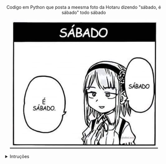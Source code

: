 <p align="center">
Codigo em Python que posta a meesma foto da Hotaru dizendo "sábado, é sábado" todo sábado
</p>


<p align="center">
  <img src="./image/sabado.jpg" alt="Descrição da Imagem">
</p>

<details>
<summary>Intruções</summary>
  
**m h dom mon dow**
  
m representa os minutos (0 a 59).  
h representa as horas (0 a 23).  
dom representa o dia do mês (1 a 31).  
mon representa o mês (1 a 12).  
dow representa o dia da semana (0 a 6, sendo 0 domingo).  


</details>


